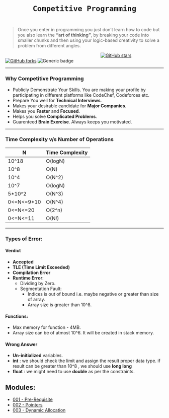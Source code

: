 <code>
  <h1 align="center">Competitive Programming</h1>
</code>

>   Once you enter in programming you just don’t learn how to code but you also learn the **“art of thinking”**, by breaking your code into smaller chunks and then using your logic-based creativity to solve a problem from different angles.

&nbsp;&nbsp;&nbsp;&nbsp;&nbsp;&nbsp;&nbsp;&nbsp;&nbsp;&nbsp;&nbsp;&nbsp;&nbsp;&nbsp;&nbsp;&nbsp;&nbsp;&nbsp;&nbsp;&nbsp;&nbsp;&nbsp;&nbsp;&nbsp;&nbsp;&nbsp;&nbsp;&nbsp;&nbsp;&nbsp;&nbsp;&nbsp;&nbsp;&nbsp;&nbsp;&nbsp;&nbsp;&nbsp;&nbsp;&nbsp;&nbsp;&nbsp;&nbsp;&nbsp;&nbsp;&nbsp;&nbsp;&nbsp;&nbsp;&nbsp;&nbsp;&nbsp;&nbsp;&nbsp;&nbsp;&nbsp;&nbsp;&nbsp;&nbsp;&nbsp;&nbsp;&nbsp;&nbsp;&nbsp;&nbsp;&nbsp;&nbsp;&nbsp;&nbsp;&nbsp;&nbsp;&nbsp;&nbsp;&nbsp;&nbsp;&nbsp;
[![GitHub stars](https://img.shields.io/github/stars/coding-ninja-dsa-competitive-package/codig-ninja-dsa-learning?style=for-the-badge&logo=github)](https://github.com/coding-ninja-dsa-competitive-package/stargazers) 
[![GitHub forks](https://img.shields.io/github/forks/coding-ninja-dsa-competitive-package/codig-ninja-dsa-learning?style=for-the-badge&label=Fork&maxAge=2592000&logo=github)](https://github.com/coding-ninja-dsa-competitive-package/network)
![Generic badge](https://img.shields.io/badge/language-c%2B%2B-yellowgreen?style=for-the-badge)

---

### Why Competitive Programming

-   Publicly Demonstrate Your Skills. You are making your profile by participating in different platforms like CodeChef, Codeforces etc.
-   Prepare You well for **Technical Interviews**.
-   Makes your desirable candidate for **Major Companies**.
-   Makes you **Faster** and **Focused**.
-   Helps you solve **Complicated Problems**.
-   Guarenteed **Brain Exercise**. Always keeps you motivated.

---

### Time Complexity v/s Number of Operations 
>
|    N        |       Time Complexity|
| ----------  | -------------------- |
| 10^18       |       O(logN)        |
| 10^8        |       O(N)           |
| 10^4        |       O(N^2)         |
| 10^7        |       O(logN)        |
| 5*10^2      |       O(N^3)         |
| 0<=N<=9*10  |       O(N^4)         |
| 0<=N<=20    |       O(2^n)         |
| 0<=N<=11    |       O(N!)          |

---

### Types of Error:

#### **Verdict**
-   **Accepted**
-   **TLE (Time Limit Exceeded)**
-   **Compilation Error**
-   **Runtime Error**:
    -   Dividing by Zero.
    -   Segmentation Fault:
        -   Indices is out of bound i.e. maybe negative or greater than size of array.
        -   Array size is greater than 10^8.
#### **Functions**:
-   Max memory for function - 4MB.
-   Array size can be of atmost 10^6. It will be created in stack memory.
#### **Wrong Answer**
-   **Un-initialized** variables.
-   **int** : we should check the limit and assign the result proper data type. if result can be greater than 10^8 , we should use **long long**
-   **float** : we might need to use **double** as per the constraints.

## Modules:

-   [001 - Pre-Requisite](./modules/001-prerequisite)<br>
-   [002 - Pointers](./modules/002-pointers)<br>
-   [003 - Dynamic Allocation](./modules/003-dynamic-allocation)<br>